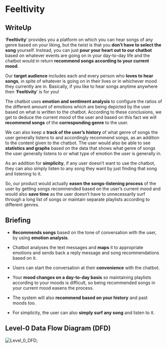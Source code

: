 # Feeltivity

## WriteUp

‘**Feeltivity**’ provides you a platform on which you can hear songs of any genre based on your liking, but the twist is that you **don’t have to select the song** yourself. Instead, you can just **pour your heart out to our chatbot** based on whatever events are going on in your day-to-day life and the chatbot would in return **recommend songs according to your current mood**.

Our **target audience** includes each and every person who **loves to hear songs**, in spite of whatever is going on in their lives or in whichever mood they currently are in. Basically, if you like to hear songs anytime anywhere then ‘**Feeltivity**’ is for you! 

The chatbot uses **emotion and sentiment analysis** to configure the ratios of the different amount of emotions which are being depicted by the user based on what is written to the chatbot. According to these conclusions, we get to deduce the current mood of the user and based on this fact we will **recommend songs** of the **corresponding genre** to the user. 

We can also keep a **track of the user’s history** of what genre of songs the user generally listens to and accordingly recommend songs, as an addition to the content given to the chatbot. The user would also be able to see **statistics and graphs** based on the data that shows what genre of songs the user generally listens to or what type of emotion the user is generally in.

As an addition for **simplicity**, if any user doesn’t want to use the chatbot, they can also simply listen to any song they want by just finding that song and listening to it. 

So, our product would actually **easen the songs-listening process** of the user by getting songs recommended based on the user’s current mood and would also **save time** as the user doesn’t have to unnecessarily surf through a long list of songs or maintain separate playlists according to different genres.


## Briefing

- **Recommends songs** based on the tone of conversation with the user, by using **emotion analysis**.

- Chatbot analyses the text messages and **maps** it to appropriate emotions and sends back a reply message and song recommendations based on it.

- Users can start the conversation at their **convenience** with the chatbot.

- Your **mood changes on a day-to-day basis** so maintaining playlists according to your moods is difficult, so being recommended songs in your current mood easens the process. 

- The system will also **recommend based on your history** and past moods too.

- For simplicity, the user can also **simply surf any song** and listen to it.

## Level-0 Data Flow Diagram (DFD)

![Level_0_DFD]("https://github.com/Ishwarendra/Feeltivity/images/level0_DFD.png");